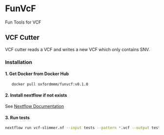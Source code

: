 # FunVcF
Fun Tools for VCF
## VCF Cutter
VCF cutter reads a VCF and writes a new VCF which only contains SNV.

### Installation
#### 1. Get Docker from Docker Hub
```bash
   docker pull oxfordmmm/funvcf:v0.1.0
```
#### 2. Install nextflow if not exists
See [Nextflow Documentation](https://www.nextflow.io/docs/latest/getstarted.html)

#### 3. Run tests
```bash
nextflow run vcf-slimmer.nf --input tests --pattern *.vcf --output tests -profile docker
```